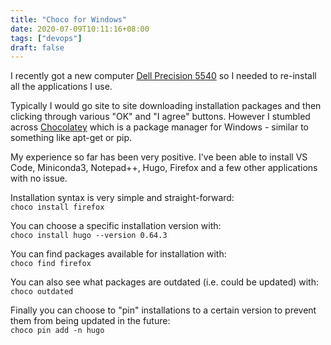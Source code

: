 ```yaml
---
title: "Choco for Windows"
date: 2020-07-09T10:11:16+08:00
tags: ["devops"]
draft: false
---
```


I recently got a new computer [Dell Precision 5540](https://www.dell.com/en-sg/work/shop/workstations/precision-5540-mobile-workstation/spd/precision-15-5540-laptop) so I needed to re-install all the applications I use.

Typically I would go site to site downloading installation packages and then clicking through various "OK" and "I agree" buttons.  However I stumbled across [Chocolatey](https://chocolatey.org/) which is a package manager for Windows - similar to something like apt-get or pip.

My experience so far has been very positive.  I've been able to install VS Code, Miniconda3, Notepad++, Hugo, Firefox and a few other applications with no issue.

Installation syntax is very simple and straight-forward:  
`choco install firefox`

You can choose a specific installation version with:  
`choco install hugo --version 0.64.3`

You can find packages available for installation with:  
`choco find firefox`

You can also see what packages are outdated (i.e. could be updated) with:  
`choco outdated`

Finally you can choose to "pin" installations to a certain version to prevent them from being updated in the future:  
`choco pin add -n hugo`